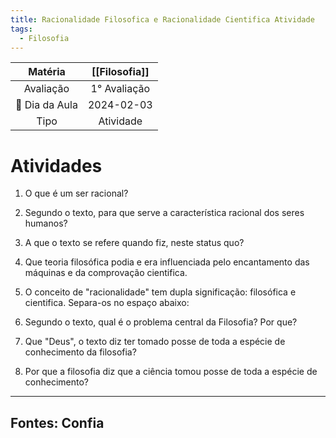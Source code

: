 ```yaml
---
title: Racionalidade Filosofica e Racionalidade Cientifica Atividade
tags:
  - Filosofia
---
```

| Matéria | [[Filosofia]] |
| :--: | :--: |
| Avaliação | 1° Avaliação |
| 📆 Dia da Aula | 2024-02-03 |
| Tipo | Atividade |
# Atividades
1. O que é um ser racional?

2. Segundo o texto, para que serve a característica racional dos seres humanos?

3. A que o texto se refere quando fiz, neste status quo?

4. Que teoria filosófica podia e era influenciada pelo encantamento das máquinas e da comprovação cientifica.

5. O conceito de "racionalidade" tem dupla significação: filosófica e cientifica. Separa-os no espaço abaixo:

6. Segundo o texto, qual é o problema central da Filosofia? Por que?

7. Que "Deus", o texto diz ter tomado posse de toda a espécie de conhecimento da filosofia?

8. Por que a filosofia diz que a ciência tomou posse de toda a espécie de conhecimento?

---

## Fontes: Confia

